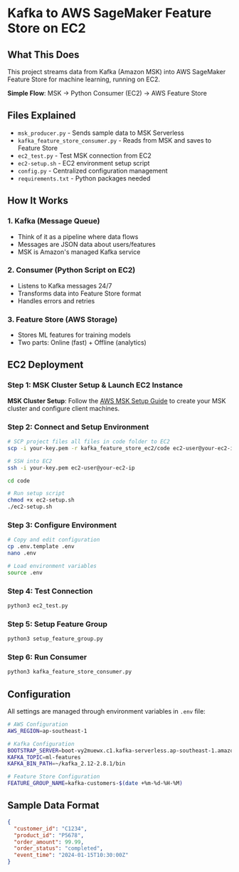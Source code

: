 # Kafka to AWS SageMaker Feature Store on EC2

## What This Does

This project streams data from Kafka (Amazon MSK) into AWS SageMaker Feature Store for machine learning, running on EC2.

**Simple Flow**: MSK → Python Consumer (EC2) → AWS Feature Store

## Files Explained

- `msk_producer.py` - Sends sample data to MSK Serverless
- `kafka_feature_store_consumer.py` - Reads from MSK and saves to Feature Store
- `ec2_test.py` - Test MSK connection from EC2
- `ec2-setup.sh` - EC2 environment setup script
- `config.py` - Centralized configuration management
- `requirements.txt` - Python packages needed

## How It Works

### 1. Kafka (Message Queue)
- Think of it as a pipeline where data flows
- Messages are JSON data about users/features
- MSK is Amazon's managed Kafka service

### 2. Consumer (Python Script on EC2)
- Listens to Kafka messages 24/7
- Transforms data into Feature Store format
- Handles errors and retries

### 3. Feature Store (AWS Storage)
- Stores ML features for training models
- Two parts: Online (fast) + Offline (analytics)

## EC2 Deployment

### Step 1: MSK Cluster Setup & Launch EC2 Instance

**MSK Cluster Setup**: Follow the [AWS MSK Setup Guide](https://render.skillbuilder.aws/?module_id=PF9TTGHSCQ%3A001.000.000&product_id=V9JZ6N96HR%3A001.000.000&registration_id=5b32a51f-3230-50f4-94fd-ea7157725baf&navigation=digital) to create your MSK cluster and configure client machines.

### Step 2: Connect and Setup Environment
```bash
# SCP project files all files in code folder to EC2
scp -i your-key.pem -r kafka_feature_store_ec2/code ec2-user@your-ec2-ip:~

# SSH into EC2
ssh -i your-key.pem ec2-user@your-ec2-ip

cd code

# Run setup script
chmod +x ec2-setup.sh
./ec2-setup.sh
```

### Step 3: Configure Environment
```bash
# Copy and edit configuration
cp .env.template .env
nano .env

# Load environment variables
source .env
```

### Step 4: Test Connection
```bash
python3 ec2_test.py
```

### Step 5: Setup Feature Group
```bash
python3 setup_feature_group.py
```

### Step 6: Run Consumer
```bash
python3 kafka_feature_store_consumer.py
```

## Configuration

All settings are managed through environment variables in `.env` file:

```bash
# AWS Configuration
AWS_REGION=ap-southeast-1

# Kafka Configuration
BOOTSTRAP_SERVER=boot-vy2muewx.c1.kafka-serverless.ap-southeast-1.amazonaws.com:9098
KAFKA_TOPIC=ml-features
KAFKA_BIN_PATH=~/kafka_2.12-2.8.1/bin

# Feature Store Configuration
FEATURE_GROUP_NAME=kafka-customers-$(date +%m-%d-%H-%M)
```

## Sample Data Format

```json
{
  "customer_id": "C1234",
  "product_id": "P5678",
  "order_amount": 99.99,
  "order_status": "completed",
  "event_time": "2024-01-15T10:30:00Z"
}
```

